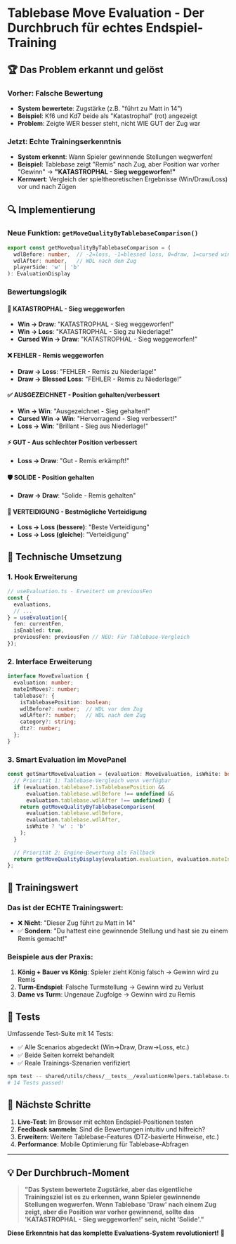 # Tablebase Move Evaluation - Der Durchbruch für echtes Endspiel-Training

## 🏆 Das Problem erkannt und gelöst

### Vorher: Falsche Bewertung
- **System bewertete**: Zugstärke (z.B. "führt zu Matt in 14")
- **Beispiel**: Kf6 und Kd7 beide als "Katastrophal" (rot) angezeigt
- **Problem**: Zeigte WER besser steht, nicht WIE GUT der Zug war

### Jetzt: Echte Trainingserkenntnis
- **System erkennt**: Wann Spieler gewinnende Stellungen wegwerfen!
- **Beispiel**: Tablebase zeigt "Remis" nach Zug, aber Position war vorher "Gewinn" → **"KATASTROPHAL - Sieg weggeworfen!"**
- **Kernwert**: Vergleich der spieltheoretischen Ergebnisse (Win/Draw/Loss) vor und nach Zügen

## 🔍 Implementierung

### Neue Funktion: `getMoveQualityByTablebaseComparison()`

```typescript
export const getMoveQualityByTablebaseComparison = (
  wdlBefore: number,  // -2=loss, -1=blessed loss, 0=draw, 1=cursed win, 2=win
  wdlAfter: number,   // WDL nach dem Zug
  playerSide: 'w' | 'b'
): EvaluationDisplay
```

### Bewertungslogik

#### 🚨 KATASTROPHAL - Sieg weggeworfen
- **Win → Draw**: "KATASTROPHAL - Sieg weggeworfen!"
- **Win → Loss**: "KATASTROPHAL - Sieg zu Niederlage!"
- **Cursed Win → Draw**: "KATASTROPHAL - Sieg weggeworfen!"

#### ❌ FEHLER - Remis weggeworfen  
- **Draw → Loss**: "FEHLER - Remis zu Niederlage!"
- **Draw → Blessed Loss**: "FEHLER - Remis zu Niederlage!"

#### ✅ AUSGEZEICHNET - Position gehalten/verbessert
- **Win → Win**: "Ausgezeichnet - Sieg gehalten!"
- **Cursed Win → Win**: "Hervorragend - Sieg verbessert!"
- **Loss → Win**: "Brillant - Sieg aus Niederlage!"

#### ⚡ GUT - Aus schlechter Position verbessert
- **Loss → Draw**: "Gut - Remis erkämpft!"

#### 🛡️ SOLIDE - Position gehalten
- **Draw → Draw**: "Solide - Remis gehalten"

#### 🏴 VERTEIDIGUNG - Bestmögliche Verteidigung
- **Loss → Loss (bessere)**: "Beste Verteidigung"
- **Loss → Loss (gleiche)**: "Verteidigung"

## 🔧 Technische Umsetzung

### 1. Hook Erweiterung
```typescript
// useEvaluation.ts - Erweitert um previousFen
const {
  evaluations,
  // ...
} = useEvaluation({
  fen: currentFen,
  isEnabled: true,
  previousFen: previousFen // NEU: Für Tablebase-Vergleich
});
```

### 2. Interface Erweiterung
```typescript
interface MoveEvaluation {
  evaluation: number;
  mateInMoves?: number;
  tablebase?: {
    isTablebasePosition: boolean;
    wdlBefore?: number;  // WDL vor dem Zug
    wdlAfter?: number;   // WDL nach dem Zug
    category?: string;
    dtz?: number;
  };
}
```

### 3. Smart Evaluation im MovePanel
```typescript
const getSmartMoveEvaluation = (evaluation: MoveEvaluation, isWhite: boolean) => {
  // Priorität 1: Tablebase-Vergleich wenn verfügbar
  if (evaluation.tablebase?.isTablebasePosition && 
      evaluation.tablebase.wdlBefore !== undefined && 
      evaluation.tablebase.wdlAfter !== undefined) {
    return getMoveQualityByTablebaseComparison(
      evaluation.tablebase.wdlBefore,
      evaluation.tablebase.wdlAfter,
      isWhite ? 'w' : 'b'
    );
  }
  
  // Priorität 2: Engine-Bewertung als Fallback
  return getMoveQualityDisplay(evaluation.evaluation, evaluation.mateInMoves, isWhite);
};
```

## 🎯 Trainingswert

### Das ist der ECHTE Trainingswert:
- ❌ **Nicht**: "Dieser Zug führt zu Matt in 14" 
- ✅ **Sondern**: "Du hattest eine gewinnende Stellung und hast sie zu einem Remis gemacht!"

### Beispiele aus der Praxis:
1. **König + Bauer vs König**: Spieler zieht König falsch → Gewinn wird zu Remis
2. **Turm-Endspiel**: Falsche Turmstellung → Gewinn wird zu Verlust  
3. **Dame vs Turm**: Ungenaue Zugfolge → Gewinn wird zu Remis

## 🧪 Tests

Umfassende Test-Suite mit 14 Tests:
- ✅ Alle Scenarios abgedeckt (Win→Draw, Draw→Loss, etc.)
- ✅ Beide Seiten korrekt behandelt  
- ✅ Reale Trainings-Szenarien verifiziert

```bash
npm test -- shared/utils/chess/__tests__/evaluationHelpers.tablebase.test.ts
# 14 Tests passed!
```

## 🚀 Nächste Schritte

1. **Live-Test**: Im Browser mit echten Endspiel-Positionen testen
2. **Feedback sammeln**: Sind die Bewertungen intuitiv und hilfreich?
3. **Erweitern**: Weitere Tablebase-Features (DTZ-basierte Hinweise, etc.)
4. **Performance**: Mobile Optimierung für Tablebase-Abfragen

---

## 💡 Der Durchbruch-Moment

> **"Das System bewertete Zugstärke, aber das eigentliche Trainingsziel ist es zu erkennen, wann Spieler gewinnende Stellungen wegwerfen. Wenn Tablebase 'Draw' nach einem Zug zeigt, aber die Position war vorher gewinnend, sollte das 'KATASTROPHAL - Sieg weggeworfen!' sein, nicht 'Solide'."**

**Diese Erkenntnis hat das komplette Evaluations-System revolutioniert!** 🎉 